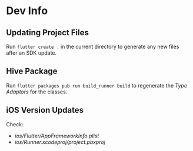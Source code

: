 # Dev Info

## Updating Project Files

Run `flutter create .` in the current directory to generate any new files after an SDK update.

## Hive Package

Run `flutter packages pub run build_runner build` to regenerate the _Type Adaptors_ for the classes.

## iOS Version Updates

Check:

- _ios/Flutter/AppFrameworkInfo.plist_
- _ios/Runner.xcodeproj/project.pbxproj_

